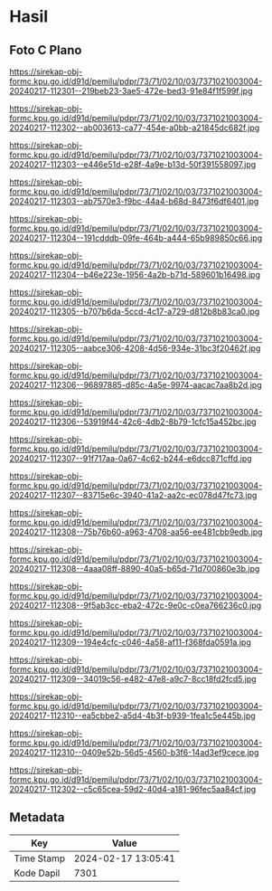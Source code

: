 # Hasil

## Foto C Plano

https://sirekap-obj-formc.kpu.go.id/d91d/pemilu/pdpr/73/71/02/10/03/7371021003004-20240217-112301--219beb23-3ae5-472e-bed3-91e84f1f599f.jpg

https://sirekap-obj-formc.kpu.go.id/d91d/pemilu/pdpr/73/71/02/10/03/7371021003004-20240217-112302--ab003613-ca77-454e-a0bb-a21845dc682f.jpg

https://sirekap-obj-formc.kpu.go.id/d91d/pemilu/pdpr/73/71/02/10/03/7371021003004-20240217-112303--e446e51d-e28f-4a9e-b13d-50f391558097.jpg

https://sirekap-obj-formc.kpu.go.id/d91d/pemilu/pdpr/73/71/02/10/03/7371021003004-20240217-112303--ab7570e3-f9bc-44a4-b68d-8473f6df6401.jpg

https://sirekap-obj-formc.kpu.go.id/d91d/pemilu/pdpr/73/71/02/10/03/7371021003004-20240217-112304--191cdddb-09fe-464b-a444-65b989850c66.jpg

https://sirekap-obj-formc.kpu.go.id/d91d/pemilu/pdpr/73/71/02/10/03/7371021003004-20240217-112304--b46e223e-1956-4a2b-b71d-589601b16498.jpg

https://sirekap-obj-formc.kpu.go.id/d91d/pemilu/pdpr/73/71/02/10/03/7371021003004-20240217-112305--b707b6da-5ccd-4c17-a729-d812b8b83ca0.jpg

https://sirekap-obj-formc.kpu.go.id/d91d/pemilu/pdpr/73/71/02/10/03/7371021003004-20240217-112305--aabce306-4208-4d56-934e-31bc3f20462f.jpg

https://sirekap-obj-formc.kpu.go.id/d91d/pemilu/pdpr/73/71/02/10/03/7371021003004-20240217-112306--96897885-d85c-4a5e-9974-aacac7aa8b2d.jpg

https://sirekap-obj-formc.kpu.go.id/d91d/pemilu/pdpr/73/71/02/10/03/7371021003004-20240217-112306--53919f44-42c6-4db2-8b79-1cfc15a452bc.jpg

https://sirekap-obj-formc.kpu.go.id/d91d/pemilu/pdpr/73/71/02/10/03/7371021003004-20240217-112307--91f717aa-0a67-4c62-b244-e6dcc871cffd.jpg

https://sirekap-obj-formc.kpu.go.id/d91d/pemilu/pdpr/73/71/02/10/03/7371021003004-20240217-112307--83715e6c-3940-41a2-aa2c-ec078d47fc73.jpg

https://sirekap-obj-formc.kpu.go.id/d91d/pemilu/pdpr/73/71/02/10/03/7371021003004-20240217-112308--75b76b60-a963-4708-aa56-ee481cbb9edb.jpg

https://sirekap-obj-formc.kpu.go.id/d91d/pemilu/pdpr/73/71/02/10/03/7371021003004-20240217-112308--4aaa08ff-8890-40a5-b65d-71d700860e3b.jpg

https://sirekap-obj-formc.kpu.go.id/d91d/pemilu/pdpr/73/71/02/10/03/7371021003004-20240217-112308--9f5ab3cc-eba2-472c-9e0c-c0ea766236c0.jpg

https://sirekap-obj-formc.kpu.go.id/d91d/pemilu/pdpr/73/71/02/10/03/7371021003004-20240217-112309--194e4cfc-c046-4a58-af11-f368fda0591a.jpg

https://sirekap-obj-formc.kpu.go.id/d91d/pemilu/pdpr/73/71/02/10/03/7371021003004-20240217-112309--34019c56-e482-47e8-a9c7-8cc18fd2fcd5.jpg

https://sirekap-obj-formc.kpu.go.id/d91d/pemilu/pdpr/73/71/02/10/03/7371021003004-20240217-112310--ea5cbbe2-a5d4-4b3f-b939-1fea1c5e445b.jpg

https://sirekap-obj-formc.kpu.go.id/d91d/pemilu/pdpr/73/71/02/10/03/7371021003004-20240217-112310--0409e52b-56d5-4560-b3f6-14ad3ef9cece.jpg

https://sirekap-obj-formc.kpu.go.id/d91d/pemilu/pdpr/73/71/02/10/03/7371021003004-20240217-112302--c5c65cea-59d2-40d4-a181-96fec5aa84cf.jpg


## Metadata

| Key        | Value               |
| ---------- | ------------------- |
| Time Stamp | 2024-02-17 13:05:41 |
| Kode Dapil | 7301                |



